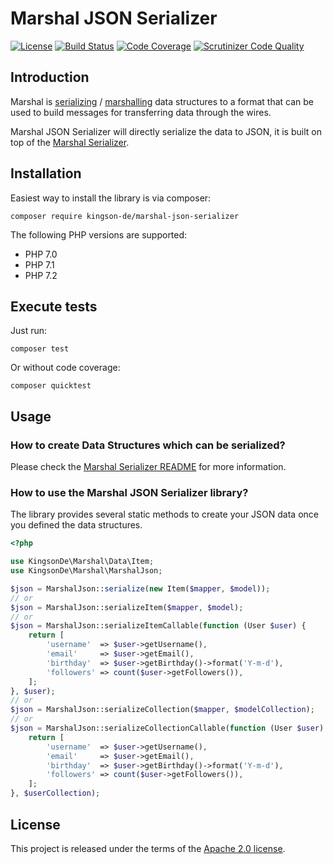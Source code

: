 # Marshal JSON Serializer

[![License](https://img.shields.io/badge/License-Apache%202.0-blue.svg)](https://github.com/Kingson-de/marshal-json-serializer/blob/master/LICENSE)
[![Build Status](https://travis-ci.org/Kingson-de/marshal-json-serializer.svg?branch=master)](https://travis-ci.org/Kingson-de/marshal-json-serializer)
[![Code Coverage](https://scrutinizer-ci.com/g/Kingson-de/marshal-json-serializer/badges/coverage.png?b=master)](https://scrutinizer-ci.com/g/Kingson-de/marshal-json-serializer/?branch=master)
[![Scrutinizer Code Quality](https://scrutinizer-ci.com/g/Kingson-de/marshal-json-serializer/badges/quality-score.png?b=master)](https://scrutinizer-ci.com/g/Kingson-de/marshal-json-serializer/?branch=master)

## Introduction

Marshal is [serializing](https://en.wikipedia.org/wiki/Serialization) / [marshalling](https://en.wikipedia.org/wiki/Marshalling_(computer_science)) data structures to a format that can be used to build messages for transferring data through the wires.

Marshal JSON Serializer will directly serialize the data to JSON, it is built on top of the [Marshal Serializer](https://github.com/Kingson-de/marshal-serializer).

## Installation

Easiest way to install the library is via composer:
```
composer require kingson-de/marshal-json-serializer
```

The following PHP versions are supported:
* PHP 7.0
* PHP 7.1
* PHP 7.2

## Execute tests
Just run:
```
composer test
```

Or without code coverage:
```
composer quicktest
```

## Usage

### How to create Data Structures which can be serialized?

Please check the [Marshal Serializer README](https://github.com/Kingson-de/marshal-serializer/blob/master/README.md) for more information.

### How to use the Marshal JSON Serializer library?

The library provides several static methods to create your JSON data once you defined the data structures.

```php
<?php

use KingsonDe\Marshal\Data\Item;
use KingsonDe\Marshal\MarshalJson;

$json = MarshalJson::serialize(new Item($mapper, $model));
// or
$json = MarshalJson::serializeItem($mapper, $model);
// or
$json = MarshalJson::serializeItemCallable(function (User $user) {
    return [
        'username'  => $user->getUsername(),
        'email'     => $user->getEmail(),
        'birthday'  => $user->getBirthday()->format('Y-m-d'),
        'followers' => count($user->getFollowers()),
    ];
}, $user);
// or
$json = MarshalJson::serializeCollection($mapper, $modelCollection);
// or 
$json = MarshalJson::serializeCollectionCallable(function (User $user) {
    return [
        'username'  => $user->getUsername(),
        'email'     => $user->getEmail(),
        'birthday'  => $user->getBirthday()->format('Y-m-d'),
        'followers' => count($user->getFollowers()),
    ];
}, $userCollection);
```

## License

This project is released under the terms of the [Apache 2.0 license](https://github.com/Kingson-de/marshal-json-serializer/blob/master/LICENSE).
